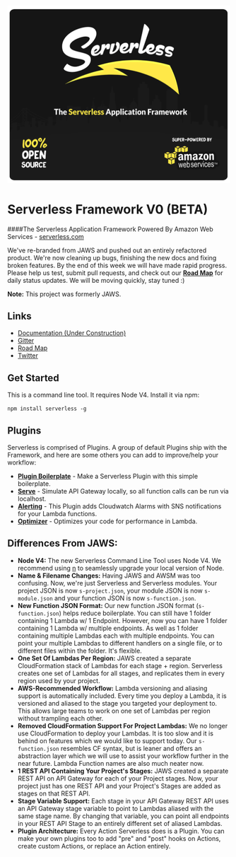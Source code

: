 ![Serverless Application Framework AWS Lambda API Gateway](img/serverless_readme_header.jpg)

Serverless Framework V0 (BETA)
=================================

####The Serverless Application Framework Powered By Amazon Web Services - [serverless.com](http://www.serverless.com)

We've re-branded from JAWS and pushed out an entirely refactored product. We're now cleaning up bugs, finishing the new docs and fixing broken features. By the end of this week we will have made rapid progress. Please help us test, submit pull requests, and check out our **[Road Map](https://trello.com/b/EX6SxBJJ/framework)**  for daily status updates.  We will be moving quickly, stay tuned :)

**Note:** This project was formerly JAWS.

## Links
* [Documentation (Under Construction)](http://docs.serverless.com)
* [Gitter](https://gitter.im/serverless/serverless)
* [Road Map](https://trello.com/b/EX6SxBJJ/framework)
* [Twitter](https://twitter.com/goserverless)

## Get Started
This is a command line tool.  It requires Node V4.  Install it via npm:
```
npm install serverless -g
```

## Plugins
Serverless is comprised of Plugins.  A group of default Plugins ship with the Framework, and here are some others you can add to improve/help your workflow:
* **[Plugin Boilerplate](https://github.com/serverless/serverless-plugin-boilerplate)** - Make a Serverless Plugin with this simple boilerplate.
* **[Serve](https://github.com/Nopik/serverless-serve)** - Simulate API Gateway locally, so all function calls can be run via localhost.
* **[Alerting](https://github.com/martinlindenberg/serverless-plugin-alerting)** - This Plugin adds Cloudwatch Alarms with SNS notifications for your Lambda functions.
* **[Optimizer](https://github.com/serverless/serverless-optimizer-plugin)** - Optimizes your code for performance in Lambda.

## Differences From JAWS:

* **Node V4:**  The new Serverless Command Line Tool uses Node V4.  We recommend using [n](https://github.com/tj/n) to seamlessly upgrade your local version of Node.
* **Name & Filename Changes:**  Having JAWS and AWSM was too confusing.  Now, we're just Serverless and Serverless modules.  Your project JSON is now `s-project.json`, your module JSON is now `s-module.json` and your function JSON is now `s-function.json`.
* **New Function JSON Format:**  Our new function JSON format (`s-function.json`) helps reduce boilerplate.  You can still have 1 folder containing 1 Lambda w/ 1 Endpoint.  However, now you can have 1 folder containing 1 Lambda w/ multiple endpoints.  As well as 1 folder containing multiple Lambdas each with multiple endpoints.  You can point your multiple Lambdas to different handlers on a single file, or to different files within the folder.  It's flexible.
* **One Set Of Lambdas Per Region:**  JAWS created a separate CloudFormation stack of Lambdas for each stage + region.  Serverless creates one set of Lambdas for all stages, and replicates them in every region used by your project.
* **AWS-Recommended Workflow:**  Lambda versioning and aliasing support is automatically included.  Every time you deploy a Lambda, it is versioned and aliased to the stage you targeted your deployment to.  This allows large teams to work on one set of Lambdas per region without trampling each other.
* **Removed CloudFormation Support For Project Lambdas:**  We no longer use CloudFormation to deploy your Lambdas.  It is too slow and it is behind on features which we would like to support today.  Our `s-function.json` resembles CF syntax, but is leaner and offers an abstraction layer which we will use to assist your workflow further in the near future.  Lambda Function names are also much neater now.
* **1 REST API Containing Your Project's Stages:**  JAWS created a separate REST API on API Gateway for each of your Project stages.  Now, your project just has one REST API and your Project's Stages are added as stages on that REST API.
* **Stage Variable Support:**  Each stage in your API Gateway REST API uses an API Gateway stage variable to point to Lambdas aliased with the same stage name.  By changing that variable, you can point all endpoints in your REST API Stage to an entirely different set of aliased Lambdas.
* **Plugin Architecture:** Every Action Serverless does is a Plugin.  You can make your own plugins too to add "pre" and "post" hooks on Actions, create custom Actions, or replace an Action entirely.
